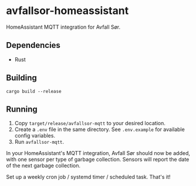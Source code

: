 # avfallsor-homeassistant
HomeAssistant MQTT integration for Avfall Sør.

## Dependencies
- Rust

## Building
```
cargo build --release
```

## Running
1. Copy `target/release/avfallsor-mqtt` to your desired location.
2. Create a `.env` file in the same directory. See `.env.example` for available config variables.
3. Run `avfallsor-mqtt`.

In your HomeAssistant's MQTT integration, Avfall Sør should now be added, with one sensor per type of garbage collection. Sensors will report the date of the next garbage collection.

Set up a weekly cron job / systemd timer / scheduled task. That's it!

